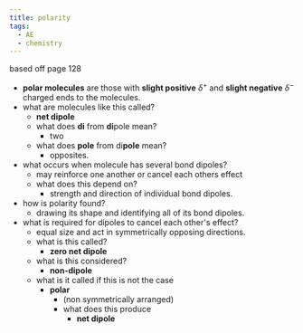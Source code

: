 ```yaml
---
title: polarity
tags:
  - AE
  - chemistry
---
```


based off page 128

- **polar molecules** are those with **slight positive** $\delta^+$ and **slight negative** $\delta^-$ charged ends to the molecules.
- what are molecules like this called?
  - **net dipole**
  - what does **di** from **di**pole mean?
    - two
  - what does **pole** from di**pole** mean?
    - opposites.
- what occurs when molecule has several bond dipoles?
  - may reinforce one another or cancel each others effect
  - what does this depend on?
    - strength and direction of individual bond dipoles.
- how is polarity found?
  - drawing its shape and identifying all of its bond dipoles.
- what is required for dipoles to cancel each other's effect?
  - equal size and act in symmetrically opposing directions.
  - what is this called?
    - **zero net dipole**
  - what is this considered?
    - **non-dipole**
  - what is it called if this is not the case
    - **polar**
      - (non symmetrically arranged)
      - what does this produce
        - **net dipole**

